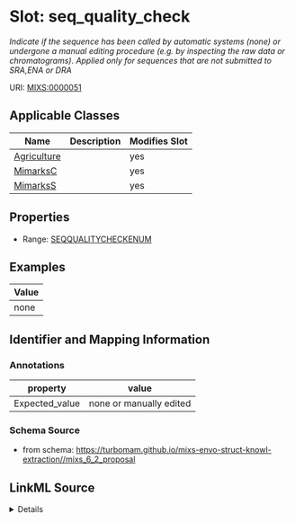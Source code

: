 # Slot: seq_quality_check


_Indicate if the sequence has been called by automatic systems (none) or undergone a manual editing procedure (e.g. by inspecting the raw data or chromatograms). Applied only for sequences that are not submitted to SRA,ENA or DRA_



URI: [MIXS:0000051](https://w3id.org/mixs/0000051)



<!-- no inheritance hierarchy -->




## Applicable Classes

| Name | Description | Modifies Slot |
| --- | --- | --- |
[Agriculture](Agriculture.md) |  |  yes  |
[MimarksC](MimarksC.md) |  |  yes  |
[MimarksS](MimarksS.md) |  |  yes  |







## Properties

* Range: [SEQQUALITYCHECKENUM](SEQQUALITYCHECKENUM.md)






## Examples

| Value |
| --- |
| none |

## Identifier and Mapping Information





### Annotations

| property | value |
| --- | --- |
| Expected_value | none or manually edited |



### Schema Source


* from schema: https://turbomam.github.io/mixs-envo-struct-knowl-extraction//mixs_6_2_proposal




## LinkML Source

<details>
```yaml
name: seq_quality_check
annotations:
  Expected_value:
    tag: Expected_value
    value: none or manually edited
description: Indicate if the sequence has been called by automatic systems (none)
  or undergone a manual editing procedure (e.g. by inspecting the raw data or chromatograms).
  Applied only for sequences that are not submitted to SRA,ENA or DRA
title: sequence quality check
notes:
- quality
examples:
- value: none
in_subset:
- sequencing
from_schema: https://turbomam.github.io/mixs-envo-struct-knowl-extraction//mixs_6_2_proposal
rank: 1000
slot_uri: MIXS:0000051
multivalued: false
alias: seq_quality_check
domain_of:
- Agriculture
- MimarksC
- MimarksS
range: SEQ_QUALITY_CHECK_ENUM

```
</details>